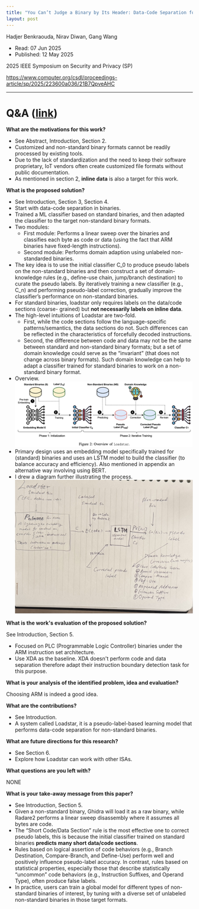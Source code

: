 ```yaml
---
title: "You Can’t Judge a Binary by Its Header: Data-Code Separation for Non-Standard ARM Binaries using Pseudo Labels"
layout: post
---
```


Hadjer Benkraouda, Nirav Diwan, Gang Wang

* Read: 07 Jun 2025
* Published: 12 May 2025

2025 IEEE Symposium on Security and Privacy (SP)

https://www.computer.org/csdl/proceedings-article/sp/2025/223600a036/21B7QpveAHC

---

# Q&A ([link](https://cseweb.ucsd.edu/~wgg/CSE210/howtoread.html))

**What are the motivations for this work?** 

* See Abstract, Introduction, Section 2.
* Customized and non-standard binary formats cannot be readily processed by existing tools.
* Due to the lack of standardization and the need to keep their software proprietary, IoT vendors often create customized file formats without public documentation.
* As mentioned in section 2, **inline data** is also a target for this work.

**What is the proposed solution?**

* See Introduction, Section 3, Section 4.
* Start with data-code separation in binaries.
* Trained a ML classifier based on standard binaries, and then adapted the classifier to the target non-standard binary formats.
* Two modules:
    * First module: Performs a linear sweep over the binaries and classifies each byte as code or data (using the fact that ARM binaries have fixed-length instructions).
    * Second module: Performs domain adaption using unlabeled non-standarded binaries.
* The key idea is to use the initial classifier C_0 to produce pseudo labels on the non-standard binaries and then construct a set of domain-knowledge rules (e.g., define-use chain, jump/branch destination) to curate the pseudo labels. By iteratively training a new classifier (e.g., C_n) and performing pseudo-label correction, gradually improve the classifier’s performance on non-standard binaries.
* For standard binaries, loadstar only requires labels on the data/code sections (coarse- grained) but **not necessarily labels on inline data**.
* The high-level intuitions of Loadstar are two-fold.
    * First, while the code sections follow the language-specific patterns/semantics, the data sections do not. Such differences can be reflected in the characteristics of forcefully decoded instructions. 
    * Second, the difference between code and data may not be the same between standard and non-standard binary formats; but a set of domain knowledge could serve as the “invariant” (that does not change across binary formats). Such domain knowledge can help to adapt a classifier trained for standard binaries to work on a non-standard binary format.
* Overview.
![overview](/images/posts/loadstar/overview.png)
* Primary design uses an embedding model specifically trained for (standard) binaries and uses an LSTM model to build the classifier (to balance accuracy and efficiency). Also mentioned in appendix an alternative way involving using BERT.
* I drew a diagram further illustrating the process.
![diag](/images/posts/loadstar/diag.jpeg)


**What is the work's evaluation of the proposed solution?**

See Introduction, Section 5.
* Focused on PLC (Programmable Logic Controller) binaries under the ARM instruction set architecture.
* Use XDA as the baseline. XDA doesn't perform code and data separation therefore adapt their instruction boundary detection task for this purpose.

**What is your analysis of the identified problem, idea and evaluation?**

Choosing ARM is indeed a good idea.

**What are the contributions?**

* See Introduction.
* A system called Loadstar, it is a pseudo-label-based learning model that performs data-code separation for non-standard binaries.

**What are future directions for this research?**

* See Section 6.
* Explore how Loadstar can work with other ISAs.

**What questions are you left with?**

NONE

**What is your take-away message from this paper?**

* See Introduction, Section 5.
* Given a non-standard binary, Ghidra will load it as a raw binary, while Radare2 performs a linear sweep disassembly where it assumes all bytes are code.
* The “Short Code/Data Section” rule is the most effective one to correct pseudo labels, this is because the initial classifier trained on standard binaries **predicts many short data/code sections**.
* Rules based on logical assertion of code behaviors (e.g., Branch Destination, Compare-Branch, and Define-Use) perform well and positively influence pseudo-label accuracy. In contrast, rules based on statistical properties, especially those that describe statistically “uncommon” code behaviors (e.g., Instruction Suffixes, and Operand Type), often produce false labels.
* In practice, users can train a global model for different types of non-standard binaries of interest, by tuning with a diverse set of unlabeled non-standard binaries in those target formats.